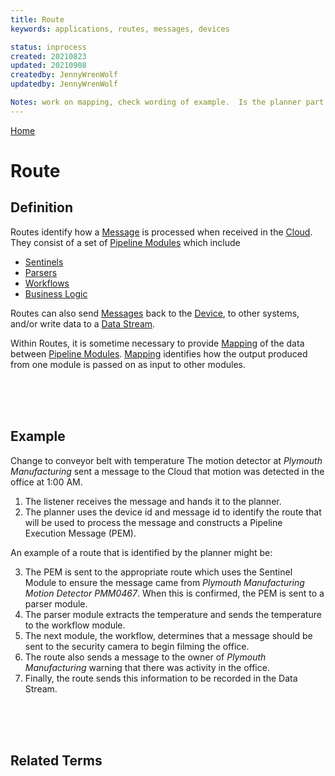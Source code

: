 ```yaml
---
title: Route
keywords: applications, routes, messages, devices

status: inprocess
created: 20210823
updated: 20210908
createdby: JennyWrenWolf
updatedby: JennyWrenWolf

Notes: work on mapping, check wording of example.  Is the planner part of the route?  Is there too much info in the Example?  Do we need to add Mapping in the example? - Ready for Review   9/8 rework example.  Ready for Review  9/9 Add hyperlinks to the example
---
```

[Home](../Index.md)

# Route
## Definition

Routes identify how a [Message](./Glossary/Message.md) is processed when received in the [Cloud](./Glossary/Cloud.md).  They consist of a set of [Pipeline Modules](./Glossary/PipelineModule.md) which include 

- [Sentinels](./Glossary/Sentinel.md) 
- [Parsers](./Glossary/Parsers.md)
- [Workflows](./Glossary/Workflow.md) 
- [Business Logic](./Glossary/BusinessLogic.md)

Routes can also send [Messages](./Glossary/Message.md) back to the [Device](./Glossary/Device.md), to other systems, and/or write data to a [Data Stream](./Glossary/DataStream.md).

Within Routes, it is sometime necessary to provide [Mapping](./Glossary/Mapping.md) of the data between [Pipeline Modules](./Glossary/PipelineModule.md).  [Mapping](./Glossary/Mapping.md) identifies how the output produced from one module is passed on as input to other modules.  

<br>
<br>
<br>

## Example

Change to conveyor belt with temperature
The motion detector at *Plymouth Manufacturing* sent a message to the Cloud that motion was detected in the office at 1:00 AM.  
1. The listener receives the message and hands it to the planner.
2. The planner uses the device id and message id to identify the route that will be used to process the message and constructs a Pipeline Execution Message (PEM).  

An example of a route that is identified by the planner might be:  

3. The PEM is sent to the appropriate route which uses the Sentinel Module to ensure the message came from *Plymouth Manufacturing Motion Detector PMM0467*.  When this is confirmed, the PEM is sent to a parser module.
4. The parser module extracts the temperature and sends the temperature to the workflow module.
3. The next module, the workflow, determines that a message should be sent to the security camera to begin filming the office. 
4. The route also sends a message to the owner of *Plymouth Manufacturing* warning that there was activity in the office.  
5. Finally, the route sends this information to be recorded in the Data Stream.

<br>
<br>
<br>

## Related Terms
